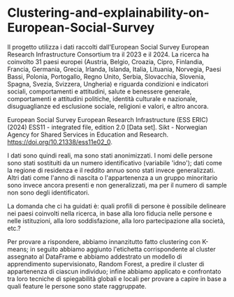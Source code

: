 # Clustering-and-explainability-on-European-Social-Survey
Il progetto utilizza i dati raccolti dall'European Social Survey European Research Infrastructure Consortium tra il 2023 e il 2024. La ricerca ha coinvolto 31 paesi europei (Austria, Belgio, Croazia, Cipro, Finlandia, Francia, Germania, Grecia, Irlanda, Islanda, Italia, Lituania, Norvegia, Paesi Bassi, Polonia, Portogallo, Regno Unito, Serbia, Slovacchia, Slovenia, Spagna, Svezia, Svizzera, Ungheria) e riguarda condizioni e indicatori sociali, comportamenti e attitudini, salute e benessere generale, comportamenti e attitudini politiche, identità culturale e nazionale, disuguaglianze ed esclusione sociale, religioni e valori, e altro ancora.

European Social Survey European Research Infrastructure (ESS ERIC) (2024) ESS11 - integrated file, edition 2.0 [Data set]. Sikt - Norwegian Agency for Shared Services in Education and Research. https://doi.org/10.21338/ess11e02_0.

I dati sono quindi reali, ma sono stati anonimizzati. I nomi delle persone sono stati sostituiti da un numero identificativo (variabile 'idno'); dati come la regione di residenza e il reddito annuo sono stati invece generalizzati. Altri dati come l'anno di nascita o l'appartenenza a un gruppo minoritario sono invece ancora presenti e non generalizzati, ma per il numero di sample non sono degli identificatori.

La domanda che ci ha guidati è: quali profili di persone è possibile delineare nei paesi coinvolti nella ricerca, in base alla loro fiducia nelle persone e nelle istituzioni, alla loro soddisfazione, alla loro partecipazione alla società, etc.?

Per provare a rispondere, abbiamo innanzitutto fatto clustering con K-means; in seguito abbiamo aggiunto l'etichetta corrispondente al cluster assegnato al DataFrame e abbiamo addestrato un modello di apprendimento supervisionato, Random Forest, a predire il cluster di appartenenza di ciascun individuo; infine abbiamo applicato e confrontato tra loro tecniche di spiegabilità globali e locali per provare a capire in base a quali feature le persone sono state raggruppate.
